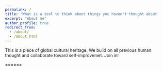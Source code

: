 ```yaml
---
permalink: /
title: "What is a tool to think about things you haven't thought about?"
excerpt: "About me"
author_profile: true
redirect_from: 
  - /about/
  - /about.html
---
```


This is a piece of global cultural heritage. We build on all previous human thought and collaborate toward self-improvemet. Join in! 

======








